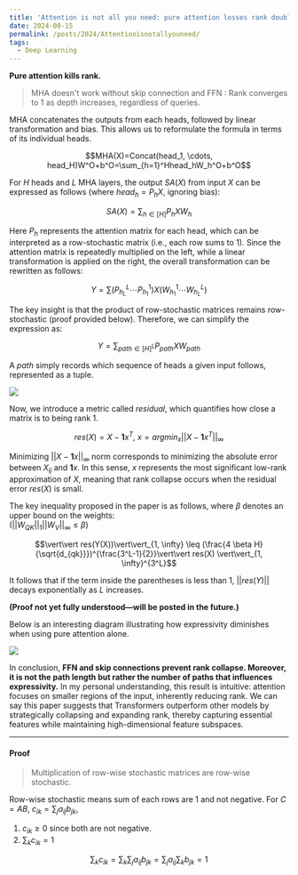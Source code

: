 ```yaml
---
title: 'Attention is not all you need: pure attention losses rank doubly exponentially with depth'
date: 2024-08-15
permalink: /posts/2024/Attentionisnotallyouneed/
tags:
  - Deep Learning
---
```


**Pure attention kills rank.**

>MHA doesn't work without skip connection and FFN : Rank converges to 1 as depth increases, regardless of queries.

MHA concatenates the outputs from each heads, followed by linear transformation and bias. This allows us to reformulate the formula in terms of its individual heads.

$$MHA(X)=Concat(head_1, \cdots, head_H)W^O+b^O=\sum_{h=1}^Hhead_hW_h^O+b^O$$

For $H$ heads and $L$ MHA layers, the output $SA(X)$ from input $X$ can be expressed as follows (where $head_h=P_hX$, ignoring bias):

$$SA(X)=\sum_{h \in [H]}P_hXW_h$$

Here $P_h$ represents the attention matrix for each head, which can be interpreted as a row-stochastic matrix (i.e., each row sums to 1). Since the attention matrix is repeatedly multiplied on the left, while a linear transformation is applied on the right, the overall transformation can be rewritten as follows:

$$Y=\sum (P_{h_L}^L \cdots P_{h_1}^1)X(W_{h_1}^1 \cdots W_{h_L}^L)$$

The key insight is that the product of row-stochastic matrices remains row-stochastic (proof provided below). Therefore, we can simplify the expression as:

$$Y=\sum_{path \in [H]^L}P_{path}XW_{path}$$

A _path_ simply records which sequence of heads a given input follows, represented as a tuple.

![](https://i.imgur.com/4ttgvVt.png)


Now, we introduce a metric called _residual_, which quantifies how close a matrix is to being rank 1.

$$res(X)=X-\mathbf{1}x^T,~x = argmin_x \vert\vert X-\mathbf{1}x^T \vert\vert_{\infty}$$

Minimizing $\vert\vert X - \mathbf{1}x \vert\vert_{\infty}$ norm corresponds to minimizing the absolute error between $X_{ij}$ and $\mathbf{1}x$. In this sense, $x$ represents the most significant low-rank approximation of $X$, meaning that rank collapse occurs when the residual error $res(X)$ is small.

The key inequality proposed in the paper is as follows, where $\beta$ denotes an upper bound on the weights:  
($\vert\vert W_{QK} \vert\vert_1 \vert\vert W_V \vert\vert_{\infty} \leq \beta$)

$$\vert\vert res(Y(X))\vert\vert_{1, \infty} \leq (\frac{4 \beta H}{\sqrt{d_{qk}}})^{\frac{3^L-1}{2}}\vert\vert res(X) \vert\vert_{1, \infty}^{3^L}$$

It follows that if the term inside the parentheses is less than 1, $\vert\vert res(Y) \vert\vert$ decays exponentially as $L$ increases.

**(Proof not yet fully understood—will be posted in the future.)**

Below is an interesting diagram illustrating how expressivity diminishes when using pure attention alone.

![](https://i.imgur.com/7LFYONe.png)

In conclusion, **FFN and skip connections prevent rank collapse. Moreover, it is not the path length but rather the number of paths that influences expressivity.** In my personal understanding, this result is intuitive: attention focuses on smaller regions of the input, inherently reducing rank. We can say this paper suggests that Transformers outperform other models by strategically collapsing and expanding rank, thereby capturing essential features while maintaining high-dimensional feature subspaces.

---

#### Proof

>Multiplication of row-wise stochastic matrices are row-wise stochastic.

Row-wise stochastic means sum of each rows are 1 and not negative. 
For $C=AB,~c_{ik}=\sum_j a_{ij}b_{jk}$, 

1. $c_{ik} \geq 0$ since both are not negative.
2. $\sum_k c_{ik} = 1$

$$\sum_k{c_{ik}}=\sum_k \sum_j a_{ij}b_{jk}= \sum_j a_{ij}\sum_k b_{jk}=1$$

